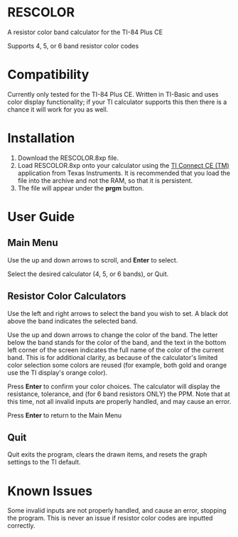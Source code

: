 # RESCOLOR
A resistor color band calculator for the TI-84 Plus CE

Supports 4, 5, or 6 band resistor color codes

# Compatibility
Currently only tested for the TI-84 Plus CE.
Written in TI-Basic and uses color display functionality; if your TI calculator supports this then there is a chance it will work for you as well.

# Installation
1. Download the RESCOLOR.8xp file.
2. Load RESCOLOR.8xp onto your calculator using the [TI Connect CE (TM)](https://education.ti.com/en/products/computer-software/ti-connect-ce-sw) application from Texas Instruments. It is recommended that you load the file into the archive and not the RAM, so that it is persistent.
3. The file will appear under the **prgm** button.

# User Guide
## Main Menu
Use the up and down arrows to scroll, and **Enter** to select.

Select the desired calculator (4, 5, or 6 bands), or Quit.

## Resistor Color Calculators
Use the left and right arrows to select the band you wish to set. A black dot above the band indicates the selected band.

Use the up and down arrows to change the color of the band. The letter below the band stands for the color of the band, and the text in the bottom left corner of the screen indicates the full name of the color of the current band. This is for additional clarity, as because of the calculator's limited color selection some colors are reused (for example, both gold and orange use the TI display's orange color).

Press **Enter** to confirm your color choices. The calculator will display the resistance, tolerance, and (for 6 band resistors ONLY) the PPM. Note that at this time, not all invalid inputs are properly handled, and may cause an error.

Press **Enter** to return to the Main Menu

## Quit
Quit exits the program, clears the drawn items, and resets the graph settings to the TI default.

# Known Issues
Some invalid inputs are not properly handled, and cause an error, stopping the program. This is never an issue if resistor color codes are inputted correctly.
